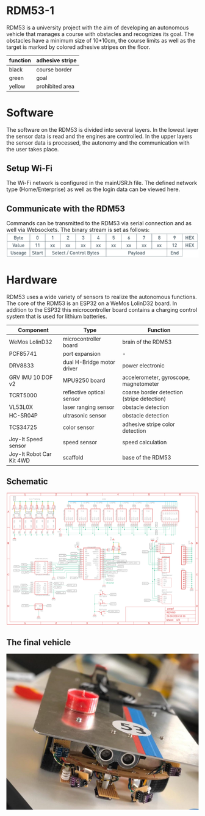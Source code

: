 # RDM53-1
RDM53 is a university project with the aim of developing an autonomous vehicle that manages a course with obstacles and recognizes its goal.
The obstacles have a minimum size of 10*10cm, the course limits as well as the target is marked by colored adhesive stripes on the floor.

| function  | adhesive stripe |
| ------------- | ------------- |
| black | course border |
| green | goal |
| yellow | prohibited area |

# Software
The software on the RDM53 is divided into several layers. In the lowest layer the sensor data is read and the engines are controlled. In the upper layers the sensor data is processed, the autonomy and the communication with the user takes place.

## Setup Wi-Fi
The Wi-Fi network is configured in the mainUSR.h file. The defined network type (Home/Enterprise) as well as the login data can be viewed here.

## Communicate with the RDM53
Commands can be transmitted to the RDM53 via serial connection and as well via Websockets. The binary stream is set as follows:
![Alt text](Images/protocol.png?raw=true "RDM53 Protocol")

# Hardware
RDM53 uses a wide variety of sensors to realize the autonomous functions.
The core of the RDM53 is an ESP32 on a WeMos LolinD32 board. In addition to the ESP32 this microcontroller board contains a charging control system that is used for lithium batteries.

| Component  | Type | Function |
| ------------- | ------------- | ------------- |
| WeMos LolinD32  | microcontroller board | brain of the RDM53 |
| PCF85741  | port expansion | - |
| DRV8833  |  dual H-Bridge motor driver | power electronic |
| GRV IMU 10 DOF v2  | MPU9250 board | accelerometer, gyroscope, magnetometer |
| TCRT5000 | reflective optical sensor |coarse border detection (stripe detection) |
| VL53L0X | laser ranging sensor | obstacle detection |
| HC-SR04P | ultrasonic sensor | obstacle detection |
| TCS34725 | color sensor | adhesive stripe color detection |
| Joy-It Speed sensor | speed sensor | speed calculation |
| Joy-It Robot Car Kit 4WD | scaffold | base of the RDM53 |

## Schematic
![Alt text](Images/schematic.png?raw=true "RDM53 Schematic")

## The final vehicle
![Alt text](Images/RDM53-1.jpg?raw=true "RDM53 Vehicle")
